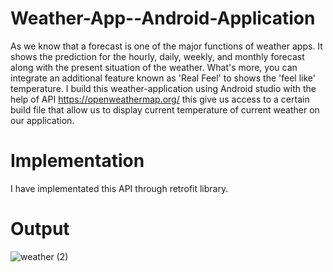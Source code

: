 # Weather-App--Android-Application

 As we know that a forecast is one of the major functions of weather apps. It shows the prediction for the hourly, daily, weekly, and monthly forecast along with the present situation of the weather. What's more, you can integrate an additional feature known as 'Real Feel' to shows the 'feel like' temperature.
 I build this weather-application using Android studio with the help of API https://openweathermap.org/ this give us access to a certain build file that allow us to display current temperature of current weather on our application.
 
 # Implementation
 I have implementated this  API through retrofit library.
 
 # Output
 ![weather (2)](https://user-images.githubusercontent.com/58349839/103883261-ff4db800-5102-11eb-9505-dda7fc31e8f7.PNG)

